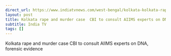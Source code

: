 ```yaml
---
direct_url: https://www.indiatvnews.com/west-bengal/kolkata-kolkata-rape-and-murder-case-cbi-to-consult-aiims-experts-on-dna-forensic-evidence-2024-08-27-949010
layout: post
title: Kolkata rape and murder case  CBI to consult AIIMS experts on DNA, forensic evidence
subtitle: India TV
tags: []
---
```


Kolkata rape and murder case  CBI to consult AIIMS experts on DNA, forensic evidence
